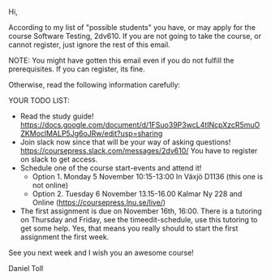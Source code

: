 Hi,

According to my list of "possible students" you have, or may apply for the course Software Testing, 2dv610. If you are not going to take the course, or cannot register, just ignore the rest of this email.

NOTE: You might have gotten this email even if you do not fulfill the prerequisites. If you can register, its fine.

Otherwise, read the following information carefully:

YOUR TODO LIST:
 * Read the study guide! https://docs.google.com/document/d/1FSuo39P3wcL4tINcpXzcR5muOZKMoclMALP5Jg6oJRw/edit?usp=sharing
 * Join slack now since that will be your way of asking questions! https://coursepress.slack.com/messages/2dv610/  You have to register on slack to get access.
 * Schedule one of the course start-events and attend it!  
    * Option 1. Monday 5 November 10:15-13:00 In Växjö D1136 (this one is not online)
    * Option 2. Tuesday 6 November 13.15-16.00 Kalmar Ny 228 and Online (https://coursepress.lnu.se/live/)
 * The first assignment is due on November 16th, 16:00. There is a tutoring on Thursday and Friday, see the timeedit-schedule, use this tutoring to get some help. Yes, that means you really should to start the first assignment the first week.

See you next week and I wish you an awesome course!

Daniel Toll
